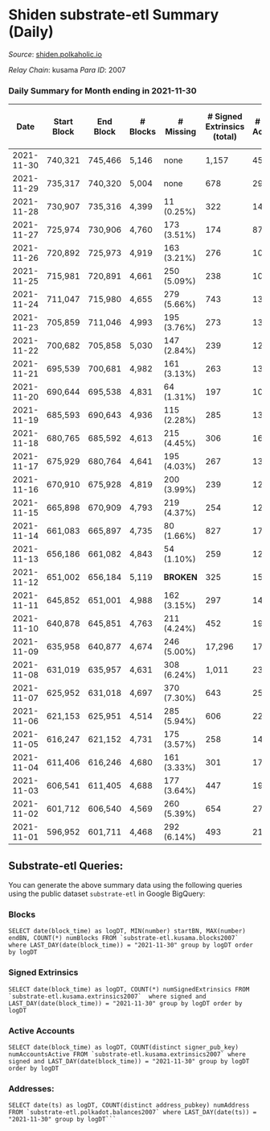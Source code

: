 # Shiden substrate-etl Summary (Daily)

_Source_: [shiden.polkaholic.io](https://shiden.polkaholic.io)

*Relay Chain*: kusama
*Para ID*: 2007



### Daily Summary for Month ending in 2021-11-30


| Date | Start Block | End Block | # Blocks | # Missing | # Signed Extrinsics (total) | # Active Accounts | # Addresses with Balances | # Events | # Transfers | # XCM Transfers In | # XCM Transfers Out |
| ---- | ----------- | --------- | -------- | --------- | --------------------------- | ----------------- | ------------------------- | -------- | ----------- | ------------------ | ------------------- |
| 2021-11-30 | 740,321 | 745,466 | 5,146 | none  | 1,157 | 450 | 31,176 | 114,233 | 6,817 ($1,904,985.06) |   |   |
| 2021-11-29 | 735,317 | 740,320 | 5,004 | none  | 678 | 290 |  | 70,761 | 6,104 ($588,288.56) |   |   |
| 2021-11-28 | 730,907 | 735,316 | 4,399 | 11 (0.25%) | 322 | 140 |  | 35,959 | 4,594 ($156,713.56) |   |   |
| 2021-11-27 | 725,974 | 730,906 | 4,760 | 173 (3.51%) | 174 | 87 |  | 30,147 | 5,666 ($719,304.79) |   |   |
| 2021-11-26 | 720,892 | 725,973 | 4,919 | 163 (3.21%) | 276 | 109 |  | 39,392 | 5,985 ($1,418,867.31) |   |   |
| 2021-11-25 | 715,981 | 720,891 | 4,661 | 250 (5.09%) | 238 | 106 |  | 45,417 | 5,697 ($622,100.04) |   |   |
| 2021-11-24 | 711,047 | 715,980 | 4,655 | 279 (5.66%) | 743 | 130 |  | 32,577 | 5,979 ($5,066,827.17) |   |   |
| 2021-11-23 | 705,859 | 711,046 | 4,993 | 195 (3.76%) | 273 | 138 |  | 34,006 | 5,778 ($1,144,617.31) |   |   |
| 2021-11-22 | 700,682 | 705,858 | 5,030 | 147 (2.84%) | 239 | 126 |  | 39,054 | 6,130 ($621,455.79) |   |   |
| 2021-11-21 | 695,539 | 700,681 | 4,982 | 161 (3.13%) | 263 | 139 |  | 31,768 | 5,758 ($473,691.45) |   |   |
| 2021-11-20 | 690,644 | 695,538 | 4,831 | 64 (1.31%) | 197 | 109 |  | 29,234 | 5,413 ($375,057.54) |   |   |
| 2021-11-19 | 685,593 | 690,643 | 4,936 | 115 (2.28%) | 285 | 136 |  | 38,271 | 5,997 ($792,190.17) |   |   |
| 2021-11-18 | 680,765 | 685,592 | 4,613 | 215 (4.45%) | 306 | 169 |  | 26,662 | 5,577 ($1,284,428.95) |   |   |
| 2021-11-17 | 675,929 | 680,764 | 4,641 | 195 (4.03%) | 267 | 133 |  | 37,486 | 5,554 ($1,251,286.43) |   |   |
| 2021-11-16 | 670,910 | 675,928 | 4,819 | 200 (3.99%) | 239 | 123 |  | 27,635 | 5,483 ($9,239,061.29) |   |   |
| 2021-11-15 | 665,898 | 670,909 | 4,793 | 219 (4.37%) | 254 | 123 |  | 30,877 | 5,782 ($828,747.75) |   |   |
| 2021-11-14 | 661,083 | 665,897 | 4,735 | 80 (1.66%) | 827 | 170 |  | 36,747 | 6,372 ($1,082,863.92) |   |   |
| 2021-11-13 | 656,186 | 661,082 | 4,843 | 54 (1.10%) | 259 | 127 |  | 32,797 | 5,624 ($898,624.53) |   |   |
| 2021-11-12 | 651,002 | 656,184 | 5,119 |  **BROKEN**  | 325 | 155 |  | 32,481 | 6,592 ($1,573,595.90) |   |   |
| 2021-11-11 | 645,852 | 651,001 | 4,988 | 162 (3.15%) | 297 | 147 |  | 32,840 | 5,992 ($757,153.68) |   |   |
| 2021-11-10 | 640,878 | 645,851 | 4,763 | 211 (4.24%) | 452 | 191 |  | 40,209 | 6,548 ($1,053,499.43) |   |   |
| 2021-11-09 | 635,958 | 640,877 | 4,674 | 246 (5.00%) | 17,296 | 17,083 |  | 97,041 | 22,963 ($2,715,849.36) |   |   |
| 2021-11-08 | 631,019 | 635,957 | 4,631 | 308 (6.24%) | 1,011 | 238 |  | 121,447 | 28,849 ($1,611,741.07) |   |   |
| 2021-11-07 | 625,952 | 631,018 | 4,697 | 370 (7.30%) | 643 | 254 |  | 51,945 | 7,146 ($2,846,476.46) |   |   |
| 2021-11-06 | 621,153 | 625,951 | 4,514 | 285 (5.94%) | 606 | 227 |  | 51,374 | 6,948 ($2,568,610.22) |   |   |
| 2021-11-05 | 616,247 | 621,152 | 4,731 | 175 (3.57%) | 258 | 145 |  | 29,885 | 5,603 ($824,927.63) |   |   |
| 2021-11-04 | 611,406 | 616,246 | 4,680 | 161 (3.33%) | 301 | 174 |  | 32,780 | 5,876 ($996,032.87) |   |   |
| 2021-11-03 | 606,541 | 611,405 | 4,688 | 177 (3.64%) | 447 | 193 |  | 40,304 | 6,363 ($1,863,828.62) |   |   |
| 2021-11-02 | 601,712 | 606,540 | 4,569 | 260 (5.39%) | 654 | 270 |  | 43,956 | 6,622 ($4,539,092.54) |   |   |
| 2021-11-01 | 596,952 | 601,711 | 4,468 | 292 (6.14%) | 493 | 219 |  | 38,479 | 6,669 ($1,666,581.76) |   |   |

## Substrate-etl Queries:
You can generate the above summary data using the following queries using the public dataset `substrate-etl` in Google BigQuery:


### Blocks
```
SELECT date(block_time) as logDT, MIN(number) startBN, MAX(number) endBN, COUNT(*) numBlocks FROM `substrate-etl.kusama.blocks2007`  where LAST_DAY(date(block_time)) = "2021-11-30" group by logDT order by logDT
```


### Signed Extrinsics
```
SELECT date(block_time) as logDT, COUNT(*) numSignedExtrinsics FROM `substrate-etl.kusama.extrinsics2007`  where signed and LAST_DAY(date(block_time)) = "2021-11-30" group by logDT order by logDT
```


### Active Accounts
```
SELECT date(block_time) as logDT, COUNT(distinct signer_pub_key) numAccountsActive FROM `substrate-etl.kusama.extrinsics2007` where signed and LAST_DAY(date(block_time)) = "2021-11-30" group by logDT order by logDT
```


### Addresses:
```
SELECT date(ts) as logDT, COUNT(distinct address_pubkey) numAddress FROM `substrate-etl.polkadot.balances2007` where LAST_DAY(date(ts)) = "2021-11-30" group by logDT```

